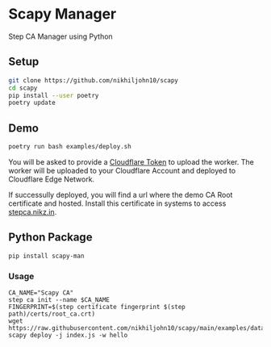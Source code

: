 # Scapy Manager
Step CA Manager using Python

## Setup

```bash
git clone https://github.com/nikhiljohn10/scapy
cd scapy
pip install --user poetry
poetry update
```

## Demo

```bash
poetry run bash examples/deploy.sh
```

You will be asked to provide a [Cloudflare Token](https://developers.cloudflare.com/api/tokens/create) to upload the worker. The worker will be uploaded to your Cloudflare Account and deployed to Cloudflare Edge Network.

If successully deployed, you will find a url where the demo CA Root certificate and hosted. Install this certificate in systems to access [stepca.nikz.in](https://stepca.nikz.in).

## Python Package

```
pip install scapy-man
```

### Usage

```
CA_NAME="Scapy CA"
step ca init --name $CA_NAME
FINGERPRINT=$(step certificate fingerprint $(step path)/certs/root_ca.crt)
wget https://raw.githubusercontent.com/nikhiljohn10/scapy/main/examples/data/index.js
scapy deploy -j index.js -w hello
```
